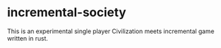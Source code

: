 # incremental-society

This is an experimental single player Civilization meets incremental game written in rust.